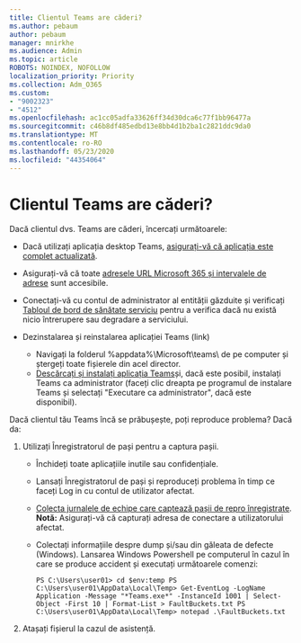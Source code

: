 ```yaml
---
title: Clientul Teams are căderi?
ms.author: pebaum
author: pebaum
manager: mnirkhe
ms.audience: Admin
ms.topic: article
ROBOTS: NOINDEX, NOFOLLOW
localization_priority: Priority
ms.collection: Adm_O365
ms.custom:
- "9002323"
- "4512"
ms.openlocfilehash: ac1cc05adfa33626ff34d30dca6c77f1bb96477a
ms.sourcegitcommit: c46b8df485edbd13e8bb4d1b2ba1c2821ddc9da0
ms.translationtype: MT
ms.contentlocale: ro-RO
ms.lasthandoff: 05/23/2020
ms.locfileid: "44354064"
---
```

# <a name="teams-client-crashing"></a>Clientul Teams are căderi?

Dacă clientul dvs. Teams are căderi, încercați următoarele:

- Dacă utilizați aplicația desktop Teams, [asigurați-vă că aplicația este complet actualizată](https://support.office.com/article/Update-Microsoft-Teams-535a8e4b-45f0-4f6c-8b3d-91bca7a51db1).

- Asigurați-vă că toate [adresele URL Microsoft 365 și intervalele de adrese](https://docs.microsoft.com/microsoftteams/connectivity-issues) sunt accesibile.

- Conectați-vă cu contul de administrator al entității găzduite și verificați [Tabloul de bord de sănătate serviciu](https://docs.microsoft.com/office365/enterprise/view-service-health) pentru a verifica dacă nu există nicio întrerupere sau degradare a serviciului.

- Dezinstalarea și reinstalarea aplicației Teams (link)
    - Navigați la folderul %appdata%\Microsoft\teams\ de pe computer și ștergeți toate fișierele din acel director.
    - [Descărcați și instalați aplicația Teams](https://www.microsoft.com/microsoft-365/microsoft-teams/group-chat-software#office-DesktopAppDownload-ofoushy)și, dacă este posibil, instalați Teams ca administrator (faceți clic dreapta pe programul de instalare Teams și selectați "Executare ca administrator", dacă este disponibil).

Dacă clientul tău Teams încă se prăbușește, poți reproduce problema? Dacă da:

1. Utilizați Înregistratorul de pași pentru a captura pașii.
    - Închideți toate aplicațiile inutile sau confidențiale.
    - Lansați Înregistratorul de pași și reproduceți problema în timp ce faceți Log in cu contul de utilizator afectat.
    - [Colecta jurnalele de echipe care captează pașii de repro înregistrate](https://docs.microsoft.com/microsoftteams/log-files). **Notă:** Asigurați-vă că capturați adresa de conectare a utilizatorului afectat.
    - Colectați informațiile despre dump și/sau din găleata de defecte (Windows). Lansarea Windows Powershell pe computerul în cazul în care se produce accident și executați următoarele comenzi:

        `
        PS C:\Users\user01> cd $env:temp
        PS C:\Users\user01\AppData\Local\Temp> Get-EventLog -LogName Application -Message "*Teams.exe*" -InstanceId 1001 | Select-Object -First 10 | Format-List > FaultBuckets.txt
        PS C:\Users\user01\AppData\Local\Temp> notepad .\FaultBuckets.txt
        `
    
2. Atașați fișierul la cazul de asistență.
